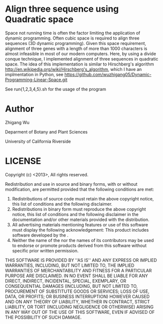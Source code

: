 Align three sequence using Quadratic space
===========================================

Space not running time is often the factor limiting the application of dynamic programming. 
Often cubic space is required to align three sequences (3D dynamic programming). Given this 
space requirement, alignment of three genes with a length of more than 1000 characters is 
almost infeasible in most of our modern computers. Here, by using a divide conque technique, 
I implemented alignment of three sequences in quadratic space. The idea of this implementation 
is similar to Hirschberg\'s algorithm http://en.wikipedia.org/wiki/Hirschberg's_algorithm, which 
I have an implmentation in Python, see https://github.com/wuzhigang05/Dynamic-Programming-Linear-Space.git


See run{1,2,3,4,5}.sh for the usage of the program



Author
=========
Zhigang Wu

Deparment of Botany and Plant Sciences

University of California Riverside


LICENSE
=========
Copyright (c) <2013>, <Zhigang Wu>
All rights reserved.

Redistribution and use in source and binary forms, with or without
modification, are permitted provided that the following conditions are met:
1. Redistributions of source code must retain the above copyright
   notice, this list of conditions and the following disclaimer.
2. Redistributions in binary form must reproduce the above copyright
   notice, this list of conditions and the following disclaimer in the
   documentation and/or other materials provided with the distribution.
3. All advertising materials mentioning features or use of this software
   must display the following acknowledgement:
   This product includes software developed by the <Zhigang Wu>.
4. Neither the name of the <Zhigang Wu> nor the
   names of its contributors may be used to endorse or promote products
   derived from this software without specific prior written permission.

THIS SOFTWARE IS PROVIDED BY <COPYRIGHT HOLDER> ''AS IS'' AND ANY
EXPRESS OR IMPLIED WARRANTIES, INCLUDING, BUT NOT LIMITED TO, THE IMPLIED
WARRANTIES OF MERCHANTABILITY AND FITNESS FOR A PARTICULAR PURPOSE ARE
DISCLAIMED. IN NO EVENT SHALL <COPYRIGHT HOLDER> BE LIABLE FOR ANY
DIRECT, INDIRECT, INCIDENTAL, SPECIAL, EXEMPLARY, OR CONSEQUENTIAL DAMAGES
(INCLUDING, BUT NOT LIMITED TO, PROCUREMENT OF SUBSTITUTE GOODS OR SERVICES;
LOSS OF USE, DATA, OR PROFITS; OR BUSINESS INTERRUPTION) HOWEVER CAUSED AND
ON ANY THEORY OF LIABILITY, WHETHER IN CONTRACT, STRICT LIABILITY, OR TORT
(INCLUDING NEGLIGENCE OR OTHERWISE) ARISING IN ANY WAY OUT OF THE USE OF THIS
SOFTWARE, EVEN IF ADVISED OF THE POSSIBILITY OF SUCH DAMAGE.
